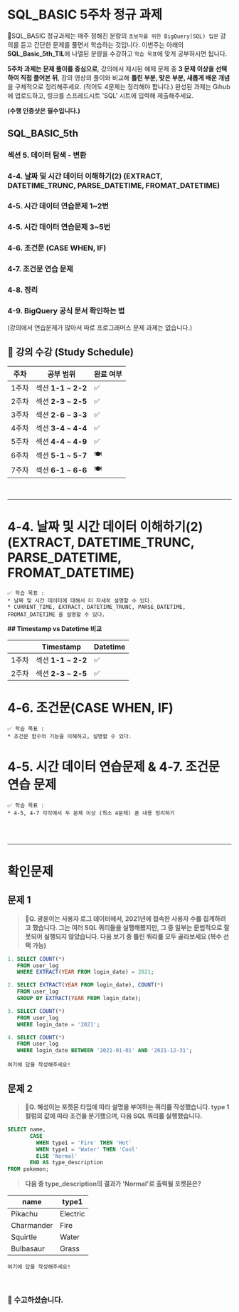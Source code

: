 # SQL_BASIC 5주차 정규 과제 

📌SQL_BASIC 정규과제는 매주 정해진 분량의 `초보자를 위한 BigQuery(SQL) 입문` 강의를 듣고 간단한 문제를 풀면서 학습하는 것입니다. 이번주는 아래의 **SQL_Basic_5th_TIL**에 나열된 분량을 수강하고 `학습 목표`에 맞게 공부하시면 됩니다.

**5주차 과제는 문제 풀이를 중심으로**, 강의에서 제시된 예제 문제 중 **3 문제 이상을 선택하여 직접 풀어본 뒤**, 강의 영상의 풀이와 비교해 **틀린 부분, 맞은 부분, 새롭게 배운 개념**을 구체적으로 정리해주세요. (적어도 4문제는 정리해야 합니다.) 완성된 과제는 Gihub에 업로드하고, 링크를 스프레드시트 'SQL' 시트에 입력해 제출해주세요.

**(수행 인증샷은 필수입니다.)** 



## SQL_BASIC_5th

### 섹션 5. 데이터 탐색 - 변환

### 4-4. 날짜 및 시간 데이터 이해하기(2) (EXTRACT, DATETIME_TRUNC, PARSE_DATETIME, FROMAT_DATETIME)

### 4-5. 시간 데이터 연습문제 1~2번

### 4-5. 시간 데이터 연습문제 3~5번

### 4-6. 조건문 (CASE WHEN, IF)

### 4-7. 조건문 연습 문제

### 4-8. 정리

### 4-9. BigQuery 공식 문서 확인하는 법

(강의에서 연습문제가 많아서 따로 프로그래머스 문제 과제는 없습니다.)



## 🏁 강의 수강 (Study Schedule)

| 주차  | 공부 범위              | 완료 여부 |
| ----- | ---------------------- | --------- |
| 1주차 | 섹션 **1-1** ~ **2-2** | ✅         |
| 2주차 | 섹션 **2-3** ~ **2-5** | ✅         |
| 3주차 | 섹션 **2-6** ~ **3-3** | ✅         |
| 4주차 | 섹션 **3-4** ~ **4-4** | ✅         |
| 5주차 | 섹션 **4-4** ~ **4-9** | ✅         |
| 6주차 | 섹션 **5-1** ~ **5-7** | 🍽️         |
| 7주차 | 섹션 **6-1** ~ **6-6** | 🍽️         |

<br>



<!-- 여기까진 그대로 둬 주세요-->

---

# 4-4. 날짜 및 시간 데이터 이해하기(2) (EXTRACT, DATETIME_TRUNC, PARSE_DATETIME, FROMAT_DATETIME)

~~~
✅ 학습 목표 :
* 날짜 및 시간 데이터에 대해서 더 자세히 설명할 수 있다. 
* CURRENT_TIME, EXTRACT, DATETIME_TRUNC, PARSE_DATETIME, FROMAT_DATETIME 을 설명할 수 있다. 
~~~

**## Timestamp vs Datetime 비교**

|       | Timestamp            | Datetime |
| ----- | ---------------------- | --------- |
| 1주차 | 섹션 **1-1** ~ **2-2** | ✅         |
| 2주차 | 섹션 **2-3** ~ **2-5** | ✅         |


# 4-6. 조건문(CASE WHEN, IF)

~~~
✅ 학습 목표 :
* 조건문 함수의 기능을 이해하고, 설명할 수 있다. 
~~~

<!-- 새롭게 배운 내용을 자유롭게 정리해주세요.-->



 # 4-5. 시간 데이터 연습문제 & 4-7. 조건문 연습 문제

~~~
✅ 학습 목표 :
* 4-5, 4-7 각각에서 두 문제 이상 (최소 4문제) 푼 내용 정리하기
~~~

<!-- 새롭게 배운 내용을 자유롭게 정리해주세요.-->



<br>

<br>

---

# 확인문제

## 문제 1

> **🧚Q. 광윤이는 사용자 로그 데이터에서, 2021년에 접속한 사용자 수를  집계하려고 했습니다. 그는 여러 SQL 쿼리들을 실행해봤지만, 그 중 일부는 문법적으로 잘못되어 실행되지 않았습니다. 다음 보기 중 틀린 쿼리를 모두 골라보세요 (복수 선택 가능)**

~~~sql
1. SELECT COUNT(*)  
   FROM user_log  
   WHERE EXTRACT(YEAR FROM login_date) = 2021;

2. SELECT EXTRACT(YEAR FROM login_date), COUNT(*)  
   FROM user_log  
   GROUP BY EXTRACT(YEAR FROM login_date);

3. SELECT COUNT(*)  
   FROM user_log  
   WHERE login_date = '2021';

4. SELECT COUNT(*)  
   FROM user_log  
   WHERE login_date BETWEEN '2021-01-01' AND '2021-12-31';
~~~

<!-- 틀린쿼리에 대한 오류의 원인도 같이 작성해주세요. 문제에서 제공된 login_data 컬럼은 DATE type의 데이터를 가지고 있다고 가정하시면 됩니다. -->

~~~
여기에 답을 작성해주세요!
~~~



## 문제 2

> **🧚Q. 혜성이는 포켓몬 타입에 따라 설명을 부여하는 쿼리를 작성했습니다. type 1 컬럼의 값에 따라 조건을 분기했으며, 다음 SQL 쿼리를 실행했습니다.**

~~~sql
SELECT name,
       CASE 
         WHEN type1 = 'Fire' THEN 'Hot'
         WHEN type1 = 'Water' THEN 'Cool'
         ELSE 'Normal'
       END AS type_description
FROM pokemon;
~~~

> **다음 중 type_description의 결과가 'Normal'로 출력될 포켓몬은?**

| **name**   | **type1** |
| ---------- | --------- |
| Pikachu    | Electric  |
| Charmander | Fire      |
| Squirtle   | Water     |
| Bulbasaur  | Grass     |

<!-- 근거와 함께 답을 작성해주세요 -->

~~~
여기에 답을 작성해주세요!
~~~



<br>

### 🎉 수고하셨습니다.
